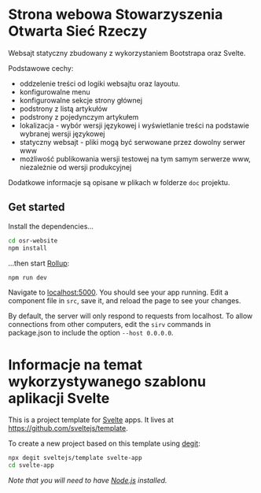 # Strona webowa Stowarzyszenia Otwarta Sieć Rzeczy

Websajt statyczny zbudowany z wykorzystaniem Bootstrapa oraz Svelte.

Podstawowe cechy:

* oddzelenie treści od logiki websajtu oraz layoutu.
* konfigurowalne menu
* konfigurowalne sekcje strony głównej
* podstrony z listą artykułów
* podstrony z pojedynczym artykułem
* lokalizacja - wybór wersji językowej i wyświetlanie treści na podstawie wybranej wersji językowej
* statyczny websajt - pliki mogą być serwowane przez dowolny serwer www
* możliwość publikowania wersji testowej na tym samym serwerze www, niezależnie od wersji produkcyjnej

Dodatkowe informacje są opisane w plikach w folderze `doc` projektu.

## Get started

Install the dependencies...

```bash
cd osr-website
npm install
```

...then start [Rollup](https://rollupjs.org):

```bash
npm run dev
```

Navigate to [localhost:5000](http://localhost:5000). You should see your app running. Edit a component file in `src`, save it, and reload the page to see your changes.

By default, the server will only respond to requests from localhost. To allow connections from other computers, edit the `sirv` commands in package.json to include the option `--host 0.0.0.0`.


# Informacje na temat wykorzystywanego szablonu aplikacji Svelte

This is a project template for [Svelte](https://svelte.dev) apps. It lives at https://github.com/sveltejs/template.

To create a new project based on this template using [degit](https://github.com/Rich-Harris/degit):

```bash
npx degit sveltejs/template svelte-app
cd svelte-app
```

*Note that you will need to have [Node.js](https://nodejs.org) installed.*

